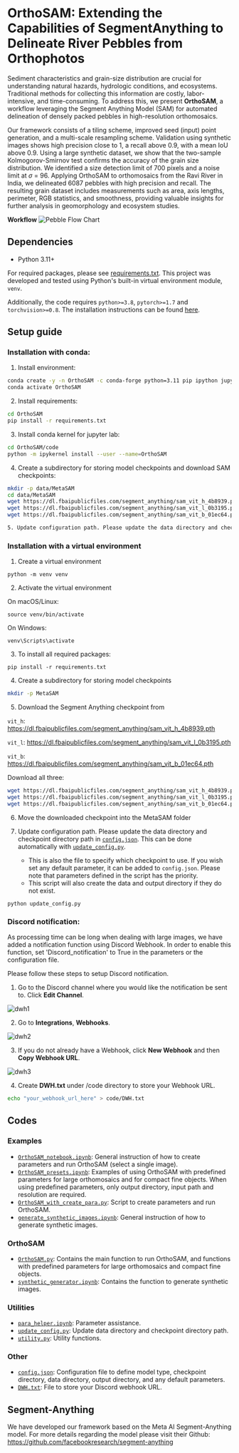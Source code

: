 # OrthoSAM: Extending the Capabilities of SegmentAnything to Delineate River Pebbles from Orthophotos


Sediment characteristics and grain-size distribution are crucial for understanding natural hazards, hydrologic conditions, and ecosystems. Traditional methods for collecting this information are costly, labor-intensive, and time-consuming. To address this, we present **OrthoSAM**, a workflow leveraging the Segment Anything Model (SAM) for automated delineation of densely packed pebbles in high-resolution orthomosaics.

Our framework consists of a tiling scheme, improved seed (input) point generation, and a multi-scale resampling scheme. Validation using synthetic images shows high precision close to 1, a recall above 0.9, with a mean IoU above 0.9. Using a large synthetic dataset, we show that the two-sample Kolmogorov-Smirnov test confirms the accuracy of the grain size distribution. We identified a size detection limit of 700 pixels and a noise limit at $\sigma$ = 96. Applying OrthoSAM to orthomosaics from the Ravi River in India, we delineated 6087 pebbles with high precision and recall. The resulting grain dataset includes measurements such as area, axis lengths, perimeter, RGB statistics, and smoothness, providing valuable insights for further analysis in geomorphology and ecosystem studies.

**Workflow**
![Pebble Flow Chart](fig/pebble_flow_chart.png)

## Dependencies
* Python 3.11+

For required packages, please see [requirements.txt](requirements.txt). This project was developed and tested using Python's built-in virtual environment module, `venv`.

Additionally, the code requires `python>=3.8`, `pytorch>=1.7` and `torchvision>=0.8`. The installation instructions can be found [here](https://pytorch.org/get-started/locally/).

## Setup guide
### Installation with conda:

1. Install environment:
```bash
conda create -y -n OrthoSAM -c conda-forge python=3.11 pip ipython jupyterlab numpy pandas numba scipy scikit-learn scikit-image matplotlib cupy pytorch torchvision
conda activate OrthoSAM
```

2. Install requirements: 
```bash
cd OrthoSAM
pip install -r requirements.txt
```

3. Install conda kernel for jupyter lab:
```bash
cd OrthoSAM/code
python -m ipykernel install --user --name=OrthoSAM
```

4. Create a subdirectory for storing model checkpoints and download SAM checkpoints:
```bash
mkdir -p data/MetaSAM
cd data/MetaSAM
wget https://dl.fbaipublicfiles.com/segment_anything/sam_vit_h_4b8939.pth
wget https://dl.fbaipublicfiles.com/segment_anything/sam_vit_l_0b3195.pth
wget https://dl.fbaipublicfiles.com/segment_anything/sam_vit_b_01ec64.pth

5. Update configuration path. Please update the data directory and checkpoint directory path in [`config.json`](code/config.json). If you keep your MetaSAM within the OrthSAM github directory where `code` is also stored, you can use [`python code/update_config.py`](python code/update_config.py). In the file [`config.json`](code/config.json) you also specify the MetaSAM checkpoint. If you wish set any default parameter, it can be added to `config.json`. Please note that parameters defined in the script have the priority.


```


### Installation with a virtual environment
1. Create a virtual environment
```
python -m venv venv
```


2. Activate the virtual environment

On macOS/Linux:
```
source venv/bin/activate
```
On Windows:
```
venv\Scripts\activate
```

3. To install all required packages: 
```
pip install -r requirements.txt
```

4. Create a subdirectory for storing model checkpoints
```bash
mkdir -p MetaSAM
```

5. Download the Segment Anything checkpoint from 


`vit_h`:
https://dl.fbaipublicfiles.com/segment_anything/sam_vit_h_4b8939.pth

`vit_l`:
https://dl.fbaipublicfiles.com/segment_anything/sam_vit_l_0b3195.pth

`vit_b`:
https://dl.fbaipublicfiles.com/segment_anything/sam_vit_b_01ec64.pth

Download all three:
```bash
wget https://dl.fbaipublicfiles.com/segment_anything/sam_vit_h_4b8939.pth
wget https://dl.fbaipublicfiles.com/segment_anything/sam_vit_l_0b3195.pth
wget https://dl.fbaipublicfiles.com/segment_anything/sam_vit_b_01ec64.pth
```

6. Move the downloaded checkpoint into the MetaSAM folder

7. Update configuration path. Please update the data directory and checkpoint directory path in [`config.json`](code/config.json). This can be done automatically with [`update_config.py`](code/update_config.py). 
    - This is also the file to specify which checkpoint to use. If you wish set any default parameter, it can be added to `config.json`. Please note that parameters defined in the script has the priority.
    - This script will also create the data and output directory if they do not exist.
```
python update_config.py
```
### Discord notification:
As processing time can be long when dealing with large images, we have added a notification function using Discord Webhook. In order to enable this function, set 'Discord_notification' to True in the parameters or the configuration file. 

Please follow these steps to setup Discord notification. 

1. Go to the Discord channel where you would like the notification be sent to. Click **Edit Channel**.

![dwh1](fig/dwh1.png)

2. Go to **Integrations**, **Webhooks**.

![dwh2](fig/dwh2.png)

3. If you do not already have a Webhook, click **New Webhook** and then **Copy Webhook URL**. 

![dwh3](fig/dwh3.png)

4. Create **DWH.txt** under /code directory to store your Webhook URL.
```bash
echo "your_webhook_url_here" > code/DWH.txt
```
## Codes
### Examples
- [`OrthoSAM_notebook.ipynb`](code/OrthoSAM_notebook.ipynb): General instruction of how to create parameters and run OrthoSAM (select a single image).
- [`OrthoSAM_presets.ipynb`](code/OrthoSAM_presets.ipynb): Examples of using OrthoSAM with predefined parameters for large orthomosaics and for compact fine objects. When using predefined parameters, only output directory, input path and resolution are required.
- [`OrthoSAM_with_create_para.py`](code/OrthoSAM_with_create_para.py): Script to create parameters and run OrthoSAM.
- [`generate_synthetic_images.ipynb`](code/synthetic/generate_synthetic_images.ipynb): General instruction of how to generate synthetic images.

### OrthoSAM
- [`OrthoSAM.py`](code/OrthoSAM.py): Contains the main function to run OrthoSAM, and functions with predefined parameters for large orthomosaics and compact fine objects.
- [`synthetic_generator.ipynb`](code/synthetic/synthetic_generator.ipynb): Contains the function to generate synthetic images.

### Utilities
- [`para_helper.ipynb`](code/para_helper.ipynb): Parameter assistance.
- [`update_config.py`](code/update_config.py): Update data directory and checkpoint directory path.
- [`utility.py`](code/utility.py): Utility functions.

### Other
- [`config.json`](code/config.json): Configuration file to define model type, checkpoint directory, data directory, output directory, and any default parameters.
- [`DWH.txt`](code/DWH.txt): File to store your Discord webhook URL.
<!-- `OrthoSAM`: [OrthoSAM codes.](code/OrthoSAM.py)-->



## Segment-Anything

We have developed our framework based on the Meta AI Segment-Anything model. For more details regarding the model please visit their Github:
https://github.com/facebookresearch/segment-anything
